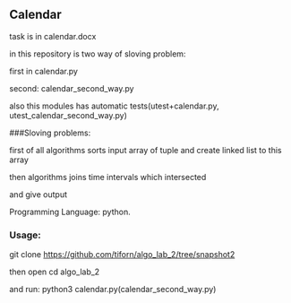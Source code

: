 ## Calendar

task is in calendar.docx

in this repository is two way of sloving problem:

first in calendar.py

second: calendar_second_way.py

also this modules has automatic tests(utest+calendar.py, utest_calendar_second_way.py)

###Sloving problems:

first of all algorithms sorts input array of tuple and create linked list to this array

then algorithms joins time intervals which intersected

and give output



Programming Language: python.

### Usage:

git clone https://github.com/tiforn/algo_lab_2/tree/snapshot2

then open cd algo_lab_2

and run: python3 calendar.py(calendar_second_way.py)
